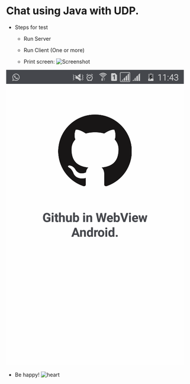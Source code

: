 # Chat using Java with UDP.
- Steps for test
  - Run Server
  - Run Client (One or more)
  
  - Print screen:
  ![Screenshot](chat-java-udp/src/sd_udp/Seleção_021.png "Slash screen")
  
  
![Screenshot](https://github.com/Paulimjr/webview-android/blob/master/app/src/main/res/drawable/Screenshot_2018-02-28-11-43-27.png "Slash screen")
  
- Be happy! <img class="emoji" alt="heart" height="20" width="20" src="https://assets-cdn.github.com/images/icons/emoji/unicode/2764.png">
